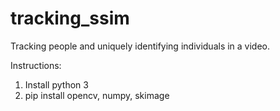 # tracking_ssim
Tracking people and uniquely identifying individuals in a video.

Instructions: 
  1) Install python 3
  2) pip install opencv, numpy, skimage
